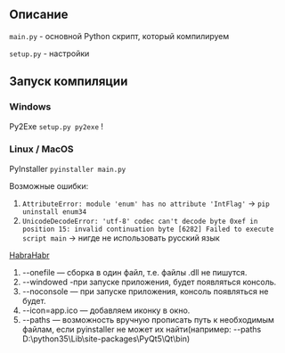 ## Описание
``` main.py ``` - основной Python скрипт, который компилируем

``` setup.py ``` - настройки

## Запуск компиляции
### Windows
Py2Exe
``` setup.py py2exe ``` !

### Linux / MacOS
PyInstaller
``` pyinstaller main.py ```

Возможные ошибки:
1. ``` AttributeError: module 'enum' has no attribute 'IntFlag' ``` -> ``` pip uninstall enum34 ```
2. ``` UnicodeDecodeError: 'utf-8' codec can't decode byte 0xef in position 15: invalid continuation byte [6282] Failed to execute script main ``` -> нигде не использовать русский язык

[HabraHabr](https://habrahabr.ru/post/325626/)

1. --onefile — сборка в один файл, т.е. файлы .dll не пишутся.
2. --windowed -при запуске приложения, будет появляться консоль.
3. --noconsole — при запуске приложения, консоль появляться не будет.
4. --icon=app.ico — добавляем иконку в окно.
5. --paths — возможность вручную прописать путь к необходимым файлам, если pyinstaller
не может их найти(например: --paths D:\python35\Lib\site-packages\PyQt5\Qt\bin)
